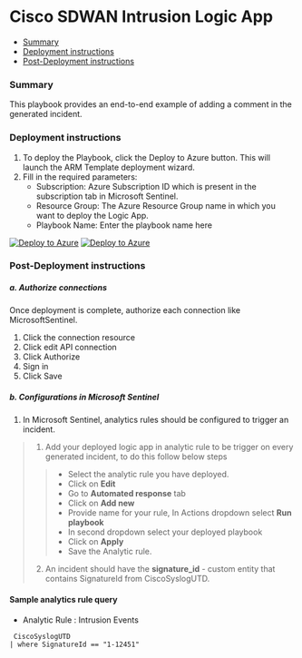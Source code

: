 # Cisco SDWAN Intrusion Logic App

* [Summary](#Summary)
* [Deployment instructions](#Deployment-instructions)
* [Post-Deployment instructions](#Post-Deployment-instructions)


### Summary<a name="Summary"></a>

This playbook provides an end-to-end example of adding a comment in the generated incident.

### Deployment instructions<a name="Deployment-instructions"></a>

1. To deploy the Playbook, click the Deploy to Azure button. This will launch the ARM Template deployment wizard.
2. Fill in the required parameters:
    * Subscription: Azure Subscription ID which is present in the subscription tab in Microsoft Sentinel.
    * Resource Group: The Azure Resource Group name in which you want to deploy the Logic App.
    * Playbook Name: Enter the playbook name here

[![Deploy to Azure](https://aka.ms/deploytoazurebutton)](https%3A%2F%2Fportal.azure.com%2F%23create%2FMicrosoft.Template%2Furi%2Fhttps%3A%2F%2Fraw.githubusercontent.com%2FAzure%2FAzure-Sentinel%2Fmaster%2FSolutions%2FCisco%20SD-WAN%2FPlaybooks%2FCiscoSDWANIntrusionLogicApp%2Fazuredeploy.json) [![Deploy to Azure](https://aka.ms/deploytoazuregovbutton)](https%3A%2F%2Fportal.azure.com%2F%23create%2FMicrosoft.Template%2Furi%2Fhttps%3A%2F%2Fraw.githubusercontent.com%2FAzure%2FAzure-Sentinel%2Fmaster%2FSolutions%2FCisco%20SD-WAN%2FPlaybooks%2FCiscoSDWANIntrusionLogicApp%2Fazuredeploy.json)

### Post-Deployment instructions<a name="Post-Deployment-instructions"></a>

##### a. Authorize connections

Once deployment is complete, authorize each connection like MicrosoftSentinel.

1. Click the connection resource
2. Click edit API connection
3. Click Authorize
4. Sign in
5. Click Save

##### b. Configurations in Microsoft Sentinel

1. In Microsoft Sentinel, analytics rules should be configured to trigger an incident. 
  > 1. Add your deployed logic app in analytic rule to be trigger on every generated incident, to do this follow below steps
  >> * Select the analytic rule you have deployed.
  >> * Click on **Edit**
  >> * Go to **Automated response** tab
  >> * Click on **Add new**
  >> * Provide name for your rule, In Actions dropdown select **Run playbook**
  >> * In second dropdown select your deployed playbook
  >> * Click on **Apply**
  >> * Save the Analytic rule.
  > 2. An incident should have the **signature_id** - custom entity that contains SignatureId from CiscoSyslogUTD.

#### Sample analytics rule query

* Analytic Rule : Intrusion Events

```
 CiscoSyslogUTD
| where SignatureId == "1-12451"
```